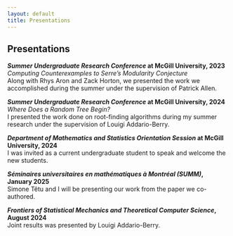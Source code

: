 ```yaml
---
layout: default
title: Presentations
---
```

## Presentations
***Summer Undergraduate Research Conference* at McGill University, 2023**  
*Computing Counterexamples to Serre’s Modularity Conjecture*  
Along with Rhys Aron and Zack Horton, we presented the work we accomplished during the summer under the supervision of Patrick Allen.

***Summer Undergraduate Research Conference* at McGill University, 2024**  
*Where Does a Random Tree Begin?*  
I presented the work done on root-finding algorithms during my summer research under the supervision of Louigi Addario-Berry.

***Department of Mathematics and Statistics Orientation Session* at McGill University, 2024**  
I was invited as a current undergraduate student to speak and welcome the new students.

***Séminaires universitaires en mathématiques à Montréal (SUMM)*, January 2025**  
Simone Têtu and I will be presenting our work from the paper we co-authored.

***Frontiers of Statistical Mechanics and Theoretical Computer Science*, August 2024**  
Joint results was presented by Louigi Addario-Berry.
